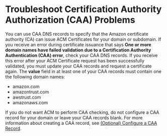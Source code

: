 # Troubleshoot Certification Authority Authorization \(CAA\) Problems<a name="troubleshooting-caa"></a>

You can use CAA DNS records to specify that the Amazon certificate authority \(CA\) can issue ACM Certificates for your domain or subdomain\. If you receive an error during certificate issuance that says **One or more domain names have failed validation due to a Certification Authority Authentication \(CAA\) error**, check your CAA DNS records\. If you receive this error after your ACM Certificate request has been successfully validated, you must update your CAA records and request a certificate again\. The **value** field in at least one of your CAA records must contain one the following domain names:
+ amazon\.com
+ amazontrust\.com
+ awstrust\.com
+ amazonaws\.com

If you do not want ACM to perform CAA checking, do not configure a CAA record for your domain or leave your CAA records blank\. For more information about creating a CAA record, see [\(Optional\) Configure a CAA Record](setup-caa.md)\.